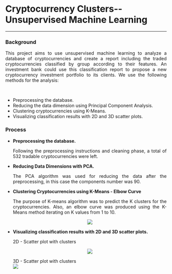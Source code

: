 <h1>Cryptocurrency Clusters--Unsupervised Machine Learning</h1>
<hr>
<h3>Background</h3>
<p align= 'justify'>This project aims to use unsupervised machine learning to analyze a database of cryptocurrencies and create a report including the traded cryptocurrencies classified by group according to their features.
An investment bank could use this classification report to propose a new cryptocurrency investment portfolio to its clients.
We use the following methods for the analysis:</p>
<br>
<ul>
<li>Preprocessing the database.</li>
<li>Reducing the data dimension using Principal Component Analysis.</li>
<li>Clustering cryptocurrencies using K-Means.</li>
<li>Visualizing classification results with 2D and 3D scatter plots.</li>
</ul>
<h3>Process</h3>
<ul>
<li><strong>Preprocessing the database.</strong></li>
<p align= 'justify'>Following the preprocessing instructions and cleaning phase, a total of 532 tradable cryptocurrencies were left. </p>
<li><strong>Reducing Data Dimensions with PCA.</strong></li>
<p align= 'justify'>The PCA algorithm was used for reducing the data after the preprocessing, in this case the components number was 90.</p>

<li><strong>Clustering Cryptocurrencies using K-Means - Elbow Curve</strong></li>
<p align= 'justify'>The purpose of K-means algorithm was to predict the K clusters for the cryptocurrencies.   Also, an elbow curve was produced using the K-Means method iterating on K values from 1 to 10.</p>
<p align= 'center'>
<img src='https://github.com/Karla-Flores/Cryptocurrency-Clusters--Unsupervised-Machine-Learning/blob/main/Screenshots/Elbow_Curve.png'>
</p>
<li><strong>Visualizing classification results with 2D and 3D scatter plots.</strong></li>
<p align= 'justify'></p>
  
  
2D - Scatter plot with clusters<br>
<p align= 'center'><img src = 'https://github.com/Karla-Flores/Cryptocurrency-Clusters--Unsupervised-Machine-Learning/blob/main/Screenshots/Scatterplot.png'></p>
3D - Scatter plot with clusters<br>
<img src = 'https://github.com/Karla-Flores/Cryptocurrency-Clusters--Unsupervised-Machine-Learning/blob/main/Screenshots/3D.png'><br>


<p align= 'justify'></p>
<h3></h3>

